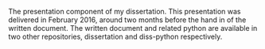 The presentation component of my dissertation. This presentation was delivered in February 2016, around two months before the hand in of the written document. The written document and related python are available in two other repositories, dissertation and diss-python respectively.
